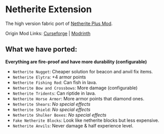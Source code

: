 # Netherite Extension

The high version fabric port of [Netherite Plus Mod](https://github.com/OroArmorModding/Netherite-Plus-Mod).

Origin Mod
Links: [Curseforge](https://www.curseforge.com/minecraft/mc-mods/netherite-plus-mod) | [Modrinth](https://modrinth.com/mod/netherite-plus-mod)

## What we have ported:

**Everything are fire-proof and have more durability (configurable)**

- `Netherite Nugget`: Cheaper solution for beacon and anvil fix items.
- `Netherite Elytra`: +4 armor points
- `Netherite Fishing Rod`: Can fish in lava.
- `Netherite Bow and Crossbows`: More damage (configurable)
- `Netherite Tridents`: Can riptide in lava.
- `Netherite Horse Armor`: More armor points that diamond ones.
- `Netherite Shears`: *No special effects*
- `Netherite Shield`: *No special effects*
- `Netherite Shulker Boxes`: *No special effects*
- `Fake Netherite Blocks`: Look like netherite blocks but less expensive.
- `Netherite Anvils`: Never damage & half experience level.